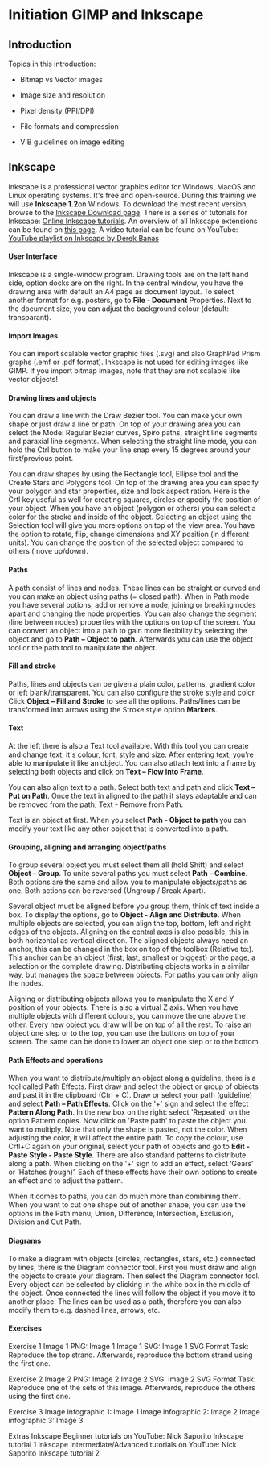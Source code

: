 <!--

author:   name last_name
email:    training@vib.de
version:  1.0.0
language: en
narrator: UK English Female

icon:     https://vib.be/sites/vib.sites.vib.be/files/logo_VIB_noTagline.svg

comment:  This document shall provide an entire compendium and course on the
          development of Open-courSes with [LiaScript](https://LiaScript.github.io).
          As the language and the systems grows, also this document will be updated.
          Feel free to fork or copy it, translations are very welcome...

script:   https://cdn.jsdelivr.net/chartist.js/latest/chartist.min.js
          https://felixhao28.github.io/JSCPP/dist/JSCPP.es5.min.js

link:     https://cdn.jsdelivr.net/chartist.js/latest/chartist.min.css
link:     https://cdnjs.cloudflare.com/ajax/libs/animate.css/4.1.1/animate.min.css
link:     https://raw.githubusercontent.com/vibbits/material-liascript/master/img/org.css
link:     https://cdnjs.cloudflare.com/ajax/libs/font-awesome/5.11.2/css/all.min.css
link:     https://fonts.googleapis.com/css2?family=Saira+Condensed:wght@300&display=swap
link:     https://fonts.googleapis.com/css2?family=Open+Sans&display=swap
link:     https://raw.githubusercontent.com/vibbits/material-liascript/master/vib-styles.css

tutor: Neuropixels
edition: 1st 

-->


# Initiation GIMP and Inkscape

## Introduction

Topics in this introduction:

- Bitmap vs Vector images

- Image size and resolution

- Pixel density (PPI/DPI)

- File formats and compression

- VIB guidelines on image editing

## Inkscape

Inkscape is a professional vector graphics editor for Windows, MacOS and Linux operating systems. It's free and open-source. During this training we will use **Inkscape 1.2**on Windows. To download the most recent version, browse to the [Inkscape Download page](https://inkscape.org/release/inkscape-1.2/). There is a series of tutorials for Inkscape: [Online Inkscape tutorials](https://inkscape.org/en/learn/tutorials/). An overview of all Inkscape extensions can be found on [this page](https://inkscape.org/en/gallery/=extension/?page=1&tags=0.91).
A video tutorial can be found on YouTube: [YouTube playlist on Inkscape by Derek Banas](https://www.youtube.com/playlist?list=PLGLfVvz_LVvTSi9bKrvGR2_DBg0Tv8Dxo)

#### User Interface

Inkscape is a single-window program. Drawing tools are on the left hand side, option docks are on the right.
In the central window, you have the drawing area with default an A4 page as document layout. To select another format for e.g. posters, go to **File - Document** Properties. Next to the document size, you can adjust the background colour (default: transparant).

#### Import Images

You can import scalable vector graphic files (.svg) and also GraphPad Prism graphs (.emf or .pdf format).
Inkscape is not used for editing images like GIMP. If you import bitmap images, note that they are not scalable like vector objects!

#### Drawing lines and objects

You can draw a line with the Draw Bezier tool. You can make your own shape or just draw a line or path. On top of your drawing area you can select the Mode: Regular Bezier curves, Spiro paths, straight line segments and paraxial line segments. When selecting the straight line mode, you can hold the Ctrl button to make your line snap every 15 degrees around your first/previous point.

You can draw shapes by using the Rectangle tool, Ellipse tool and the Create Stars and Polygons tool. On top of the drawing area you can specify your polygon and star properties, size and lock aspect ration. Here is the Crtl key useful as well for creating squares, circles or specify the position of your object. When you have an object (polygon or others) you can select a color for the stroke and inside of the object. Selecting an object using the Selection tool will give you more options on top of the view area. You have the option to rotate, flip, change dimensions and XY position (in different units). You can change the position of the selected object compared to others (move up/down).

#### Paths

A path consist of lines and nodes. These lines can be straight or curved and you can make an object using paths (= closed path). When in Path mode you have several options; add or remove a node, joining or breaking nodes apart and changing the node properties. You can also change the segment (line between nodes) properties with the options on top of the screen. You can convert an object into a path to gain more flexibility by selecting the object and go to **Path – Object to path**. Afterwards you can use the object tool or the path tool to manipulate the object.

#### Fill and stroke

Paths, lines and objects can be given a plain color, patterns, gradient color or left blank/transparent. You can also configure the stroke style and color. Click **Object – Fill and Stroke** to see all the options. Paths/lines can be transformed into arrows using the Stroke style option **Markers**.

#### Text

At the left there is also a Text tool available. With this tool you can create and change text, it's colour, font, style and size. After entering text, you’re able to manipulate it like an object. You can also attach text into a frame by selecting both objects and click on **Text – Flow into Frame**.

You can also align text to a path. Select both text and path and click **Text – Put on Path**. Once the text in aligned to the path it stays adaptable and can be removed from the path; Text - Remove from Path.

Text is an object at first. When you select **Path - Object to path** you can modify your text like any other object that is converted into a path.

#### Grouping, aligning and arranging object/paths

To group several object you must select them all (hold Shift) and select **Object – Group**. To unite several paths you must select **Path – Combine**. Both options are the same and allow you to manipulate objects/paths as one. Both actions can be reversed (Ungroup / Break Apart).

Several object must be aligned before you group them, think of text inside a box. To display the options, go to **Object - Align and Distribute**. When multiple objects are selected, you can align the top, bottom, left and right edges of the objects. Aligning on the central axes is also possible, this in both horizontal as vertical direction. The aligned objects always need an anchor, this can be changed in the box on top of the toolbox (Relative to:). This anchor can be an object (first, last, smallest or biggest) or the page, a selection or the complete drawing. Distributing objects works in a similar way, but manages the space between objects. For paths you can only align the nodes.

Aligning or distributing objects allows you to manipulate the X and Y position of your objects. There is also a virtual Z axis. When you have multiple objects with different colours, you can move the one above the other. Every new object you draw will be on top of all the rest. To raise an object one step or to the top, you can use the buttons on top of your screen. The same can be done to lower an object one step or to the bottom.

#### Path Effects and operations

When you want to distribute/multiply an object along a guideline, there is a tool called Path Effects. First draw and select the object or group of objects and past it in the clipboard (Ctrl + C). Draw or select your path (guideline) and select **Path – Path Effects**. Click on the '+' sign and select the effect **Pattern Along Path**. In the new box on the right: select 'Repeated' on the option Pattern copies. Now click on 'Paste path' to paste the object you want to multiply. Note that only the shape is pasted, not the color. When adjusting the color, it will affect the entire path. To copy the colour, use Crtl+C again on your original, select your path of objects and go to **Edit - Paste Style - Paste Style**. There are also standard patterns to distribute along a path. When clicking on the '+' sign to add an effect, select ‘Gears’ or ‘Hatches (rough)’. Each of these effects have their own options to create an effect and to adjust the pattern.

When it comes to paths, you can do much more than combining them. When you want to cut one shape out of another shape, you can use the options in the Path menu; Union, Difference, Intersection, Exclusion, Division and Cut Path.

#### Diagrams

To make a diagram with objects (circles, rectangles, stars, etc.) connected by lines, there is the Diagram connector tool. First you must draw and align the objects to create your diagram. Then select the Diagram connector tool. Every object can be selected by clicking in the white box in the middle of the object. Once connected the lines will follow the object if you move it to another place. The lines can be used as a path, therefore you can also modify them to e.g. dashed lines, arrows, etc.

#### Exercises

Exercise 1
Image 1 PNG: Image 1
Image 1 SVG: Image 1 SVG Format
Task: Reproduce the top strand. Afterwards, reproduce the bottom strand using the first one.

Exercise 2
Image 2 PNG: Image 2
Image 2 SVG: Image 2 SVG Format
Task: Reproduce one of the sets of this image. Afterwards, reproduce the others using the first one.

Exercise 3
Image infographic 1: Image 1
Image infographic 2: Image 2
Image infographic 3: Image 3

Extras
Inkscape Beginner tutorials on YouTube: Nick Saporito Inkscape tutorial 1
Inkscape Intermediate/Advanced tutorials on YouTube: Nick Saporito Inkscape tutorial 2